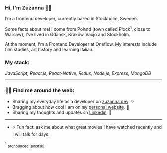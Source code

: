 ### Hi, I'm Zuzanna 👋🏻  

I’m a frontend developer, currently based in Stockholm, Sweden.

Some facts about me!
I come from Poland (town called Płock<sup>1</sup>, close to Warsaw), I've lived in Gdańsk, Kraków, Växjö and Stockholm.

At the moment, I'm a Frontend Developer at Oneflow. 
My interests include film studies, art history and learning Italian.

### My stack:
*JavaScript, React.js, React-Native, Redux, Node.js, Express, MongoDB*


---
### 👩‍🎨 Find me around the web:

- Sharing my everyday life as a developer on [zuzanna.dev](https://www.instagram.com/zuzanna.dev). ✨
- Bragging about how cool I am on my [personal website](https://www.zu-zanna.com). 💛
- Sharing my thoughts and updates on [Linkedin](https://linkedin.com/in/zuzanna-brzozowska). 💼


---
- ⚡ Fun fact: ask me about what great movies I have watched recently and I will talk for days.



<sup>1</sup> <sub>pronounced [pwɔt͡sk]</sub>
